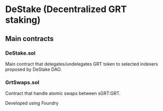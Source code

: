 # DeStake (Decentralized GRT staking)

## Main contracts

### DeStake.sol
Main contract that delegates/undelegates GRT token to selected indexers proposed by DeStake DAO.


### GrtSwaps.sol
Contract that handle atomic swaps between sGRT:GRT. 

Developed using Foundry
